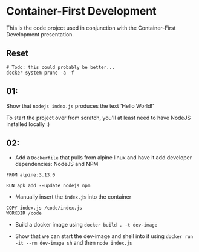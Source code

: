 # Container-First Development
This is the code project used in conjunction with the Container-First
Development presentation.

## Reset
```
# Todo: this could probably be better...
docker system prune -a -f
```

## 01:
Show that `nodejs index.js` produces the text 'Hello World!'

To start the project over from scratch, you'll at least need
to have NodeJS installed locally :)

## 02:
- Add a `Dockerfile` that pulls from alpine linux and have it
add developer dependencies: NodeJS and NPM
```
FROM alpine:3.13.0

RUN apk add --update nodejs npm
```
- Manually insert the `index.js` into the container
```
COPY index.js /code/index.js
WORKDIR /code
```

- Build a docker image using `docker build . -t dev-image`

- Show that we can start the dev-image and shell into it using
`docker run -it --rm dev-image sh` and then `node index.js`


